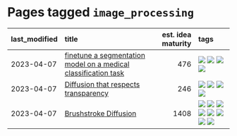 # Pages tagged `image_processing`

|last_modified|title|est. idea maturity|tags
|:---|:---|---:|:---|
|2023-04-07|[finetune a segmentation model on a medical classification task](../finetune_a_segmentation_model_on_a_medical_classification_task.md)|476|[![](https://img.shields.io/badge/tag-experimental-3f9741)](../tags/experimental.md) [![](https://img.shields.io/badge/tag-image_processing-4072a1)](../tags/image_processing.md) [![](https://img.shields.io/badge/tag-medical_image_analysis-161a53)](../tags/medical_image_analysis.md) [![](https://img.shields.io/badge/tag-tooling-c6963e)](../tags/tooling.md)|
|2023-04-07|[Diffusion that respects transparency](../diffusion-that-respects-transparency.md)|246|[![](https://img.shields.io/badge/tag-completed-496a1)](../tags/completed.md) [![](https://img.shields.io/badge/tag-diffusion-82f36e)](../tags/diffusion.md) [![](https://img.shields.io/badge/tag-image_processing-4072a1)](../tags/image_processing.md) [![](https://img.shields.io/badge/tag-transparency-e33481)](../tags/transparency.md)|
|2023-04-07|[Brushstroke Diffusion](../brushstroke-diffusion.md)|1408|[![](https://img.shields.io/badge/tag-artisticstyletransfer-97a75e)](../tags/artisticstyletransfer.md) [![](https://img.shields.io/badge/tag-creativity-29349d)](../tags/creativity.md) [![](https://img.shields.io/badge/tag-deepgenerativemodeling-50c04b)](../tags/deepgenerativemodeling.md) [![](https://img.shields.io/badge/tag-experimental-3f9741)](../tags/experimental.md) [![](https://img.shields.io/badge/tag-image_processing-4072a1)](../tags/image_processing.md) [![](https://img.shields.io/badge/tag-modeltraining-7c795e)](../tags/modeltraining.md) [![](https://img.shields.io/badge/tag-painting-95bed6)](../tags/painting.md) [![](https://img.shields.io/badge/tag-wip-6013c8)](../tags/wip.md)|